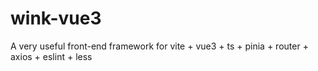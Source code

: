 # wink-vue3
A very useful front-end framework for vite + vue3 + ts + pinia + router + axios + eslint + less
